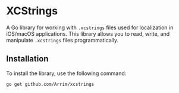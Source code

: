 # XCStrings

A Go library for working with `.xcstrings` files used for localization in iOS/macOS applications. This library allows you to read, write, and manipulate `.xcstrings` files programmatically.

## Installation

To install the library, use the following command:

```bash
go get github.com/Arrim/xcstrings